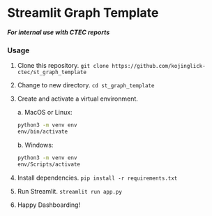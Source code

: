 # Streamlit Graph Template

**_For internal use with CTEC reports_**

### Usage

1. Clone this repository.
   `git clone https://github.com/kojinglick-ctec/st_graph_template`
2. Change to new directory. `cd st_graph_template`
3. Create and activate a virtual environment.

   a. MacOS or Linux:

   ```bash
   python3 -m venv env
   env/bin/activate
   ```

   b. Windows:

   ```bash
   python3 -m venv env
   env/Scripts/activate
   ```

4. Install dependencies. `pip install -r requirements.txt`
5. Run Streamlit. `streamlit run app.py`
6. Happy Dashboarding!
